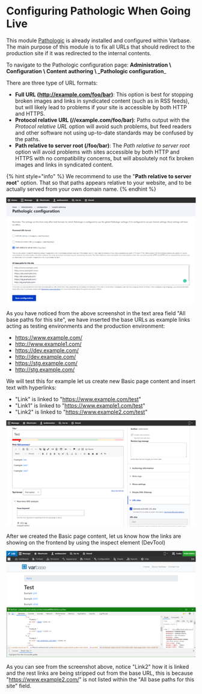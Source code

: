 # Configuring Pathologic When Going Live

This module [Pathologic](https://www.drupal.org/project/pathologic) is already installed and configured within Varbase. The main purpose of this module is to fix all URLs that should redirect to the production site if it was redirected to the internal contents.

To navigate to the Pathologic configuration page: **Administration \ Configuration \ Content authoring \ \_Pathologic configuration**\_

There are three type of URL formats:

* **Full URL (http://example.com/foo/bar)**: This option is best for stopping broken images and links in syndicated content (such as in RSS feeds), but will likely lead to problems if your site is accessible by both HTTP and HTTPS.
* **Protocol relative URL (//example.com/foo/bar)**: Paths output with the _Protocol relative URL_ option will avoid such problems, but feed readers and other software not using up-to-date standards may be confused by the paths.
* **Path relative to server root (/foo/bar)**: The _Path relative to server root_ option will avoid problems with sites accessible by both HTTP and HTTPS with no compatibility concerns, but will absolutely not fix broken images and links in syndicated content.

{% hint style="info" %}
We recommend to use the "**Path relative to server root**" option. That so that paths appears relative to your website, and to be actually served from your own domain name.
{% endhint %}

![Pathologic configuration section](<../../.gitbook/assets/image (33).png>)

As you have noticed from the above screenshot in the text area field "All base paths for this site", we have inserted the base URLs as example links acting as testing environments and the production environment:

* https://www.example.com/
* http://www.example1.com/
* https://dev.example.com/
* http://dev.example.com/
* https://stg.example.com/
* http://stg.example.com/

We will test this for example let us create new Basic page content and insert text with hyperlinks:

* "Link" is linked to "https://www.example.com/test"
* "Link1" is linked to "https://www.example1.com/test"
* "Link2" is linked to "https://www.example2.com/test"

![Creating new Basic page with linked contents](<../../.gitbook/assets/image (34).png>)

After we created the Basic page content, let us know how the links are showing on the frontend by using the inspect element (DevTool)

![](<../../.gitbook/assets/image (35).png>)

As you can see from the screenshot above, notice "Link2" how it is linked and the rest links are being stripped out from the base URL, this is because "https://www.example2.com/" is not listed within the "All base paths for this site" field.
